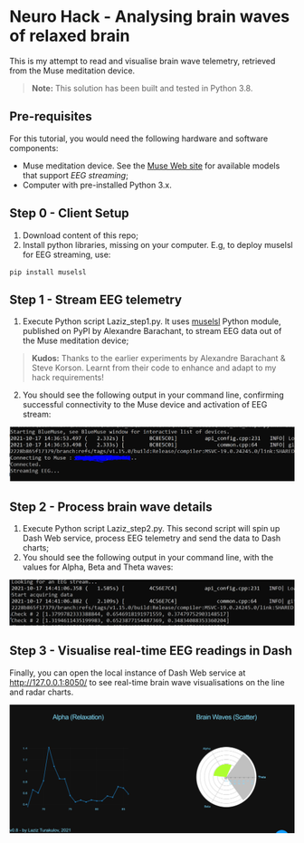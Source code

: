 # Neuro Hack - Analysing brain waves of relaxed brain

This is my attempt to read and visualise brain wave telemetry, retrieved from the Muse meditation device.
> **Note:** This solution has been built and tested in Python 3.8.

## Pre-requisites
For this tutorial, you would need the following hardware and software components:
- Muse meditation device. See the [Muse Web site](https://choosemuse.com/) for available models that support *EEG streaming*;
- Computer with pre-installed Python 3.x.

## Step 0 - Client Setup
1. Download content of this repo;
2. Install python libraries, missing on your computer. E.g, to deploy muselsl for EEG streaming, use:
```
pip install muselsl
```

## Step 1 - Stream EEG telemetry

1. Execute Python script Laziz_step1.py. It uses [muselsl](https://pypi.org/project/muselsl/1.0.4/) Python module, published on PyPI by Alexandre Barachant, to stream EEG data out of the Muse meditation device;
> **Kudos:** Thanks to the earlier experiments by Alexandre Barachant & Steve Korson. Learnt from their code to enhance and adapt to my hack requirements!
2. You should see the following output in your command line, confirming successful connectivity to the Muse device and activation of EEG stream:

![Step1a](/images/Step1a.png)


## Step 2 - Process brain wave details

1. Execute Python script Laziz_step2.py. This second script will spin up Dash Web service, process EEG telemetry and send the data to Dash charts;
2. You should see the following output in your command line, with the values for Alpha, Beta and Theta waves:

![Step2a](/images/Step2a.png)


## Step 3 - Visualise real-time EEG readings in Dash

Finally, you can open the local instance of Dash Web service at http://127.0.0.1:8050/ to see real-time brain wave visualisations on the line and radar charts.

![Step3a](/images/Step3a.png)


